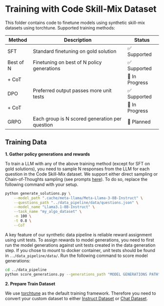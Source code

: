 # Training with Code Skill-Mix Dataset
This folder contains code to finetune models using synthetic skill-mix datasets using torchtune. Supported training methods:

| Method | Description | Status |
|--------|-------------|---------|
| SFT | Standard finetuning on gold solution | ✅ Supported |
| Best of N | Finetuning on best of N policy generations | ✅ Supported |
|  + CoT || 🚧 In Progress |
| DPO | Preferred output passes more unit tests  | ✅ Supported |
|  + CoT || 🚧 In Progress |
| GRPO | Each group is N scored generation per question  | 📝 Planned|

## Training Data
**1. Gather policy generations and rewards**

To train a LLM with any of the above training method (except for SFT on gold solutions), you need to sample N responses from the LLM for each question in the Code Skill-Mix dataset. We support either direct sampling or Chain-of-Thoughts sampling (see prompts [here](https://github.com/jiatong-yu/code-mix/blob/main/post_training/prompts/generate_solutions/)). To do so, replace the following command with your setup. 
```bash
python generate_solutions.py \
    --model_path ".cache/meta-llama/Meta-Llama-3-8B-Instruct" \
    --questions_path "../data_pipeline/data/questions.json" \
    --model_name "Llama3.1-8B-Instruct" \
    --task_name "my_algo_dataset" \
    -n 100 \
    -t 0.8 \
    --CoT
```
A key feature of our synthetic data pipeline is reliable reward assignment using unit tests. To assign rewards to model generations, you need to first run the model generations against unit tests created in the data generation step. If you chose to mount to docker container, unit tests should be found in `../data_pipeline/data/`. Run the following command to score model generations:
```bash
cd ../data_pipeline
python score_generations.py --generations_path "MODEL GENERATIONS PATH"
```

**2. Prepare Train Dataset**

We use [torchtune](https://github.com/pytorch/torchtune) as the default training framework. Therefore you need to convert your custom dataset to either [Instruct Dataset](https://pytorch.org/torchtune/0.3/basics/instruct_datasets.html) or [Chat Dataset](https://pytorch.org/torchtune/0.3/basics/chat_datasets.html). 


